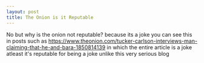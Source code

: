 ```yaml
---
layout: post
title: The Onion is it Reputable
---
```


No but why is the onion not reputable?
because its a joke you can see this in posts such as
https://www.theonion.com/tucker-carlson-interviews-man-claiming-that-he-and-bara-1850814139
in which the entire article is a joke 
atleast it's reputable for being a joke unlike this very serious blog

